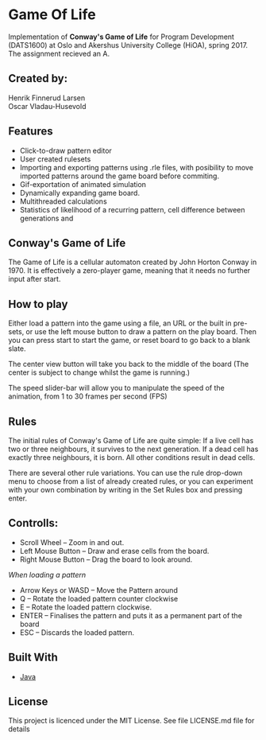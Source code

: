 # Game Of Life
Implementation of <b>Conway's Game of Life</b> for Program Development (DATS1600) at Oslo and Akershus University College (HiOA), spring 2017. The assignment recieved an A. 

## Created by:
Henrik Finnerud Larsen <br>
Oscar Vladau-Husevold

## Features
* Click-to-draw pattern editor
* User created rulesets
* Importing and exporting patterns using .rle files, with posibility to move imported patterns around the game board before commiting.
* Gif-exportation of animated simulation
* Dynamically expanding game board.
* Multithreaded calculations
* Statistics of likelihood of a recurring pattern, cell difference between generations and 

## Conway's Game of Life
The Game of Life is a cellular automaton created by John Horton Conway in 1970. It is effectively a zero-player game, meaning that it needs no further input after start.

## How to play
Either load a pattern into the game using a file, an URL or the built in pre-sets, or use the left mouse button to draw a pattern on the play board. Then you can press start to start the game, or reset board to go back to a blank slate. 

The center view button will take you back to the middle of the board (The center is subject to change whilst the game is running.)

The speed slider-bar will allow you to manipulate the speed of the animation, from 1 to 30 frames per second (FPS)

## Rules
The initial rules of Conway's Game of Life are quite simple: If a live cell has two or three neighbours, it survives to the next generation. If a dead cell has exactly three neighbours, it is born. All other conditions result in dead cells. 

There are several other rule variations. You can use the rule drop-down menu to choose from a list of already created rules, or you can experiment with your own combination by writing in the Set Rules box and pressing enter. 

## Controlls: 
* Scroll Wheel 			      – Zoom in and out. 
* Left Mouse Button 		  – Draw and erase cells from the board.
* Right Mouse Button 	    – Drag the board to look around.


*When loading a pattern*
* Arrow Keys or WASD	      – Move the Pattern around
* Q 			                  – Rotate the loaded pattern counter clockwise
* E 			                  – Rotate the loaded pattern clockwise.
* ENTER 				            – Finalises the pattern and puts it as a permanent part of the board
* ESC 					            – Discards the loaded pattern. 

## Built With

* [Java](https://www.java.com/en/)

## License
This project is licenced under the MIT License. See file LICENSE.md file for details
